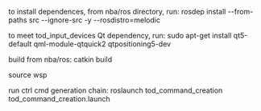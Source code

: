 to install dependences, from nba/ros directory, run: rosdep install --from-paths src --ignore-src -y --rosdistro=melodic 

to meet tod_input_devices Qt dependency, run: sudo apt-get install qt5-default qml-module-qtquick2 qtpositioning5-dev

build from nba/ros: catkin build

source wsp

run ctrl cmd generation chain: roslaunch tod_command_creation tod_command_creation.launch

